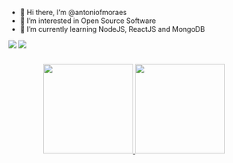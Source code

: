 - 👋 Hi there, I’m @antoniofmoraes
- 👀 I’m interested in Open Source Software
- 🌱 I’m currently learning NodeJS, ReactJS and MongoDB



<div> 
  <a href="https://www.linkedin.com/in/antonio-moraes-78a033151/" target="_blank"><img src="https://img.shields.io/badge/-LinkedIn-%230077B5?style=for-the-badge&logo=linkedin&logoColor=white" target="_blank"></a>
  <a href = "mailto:anotonio.f.f.moraes@gmail.com"><img src="https://img.shields.io/badge/Gmail-EA4335?style=for-the-badge&logo=gmail&logoColor=white" target="_blank"></a>
</div>

##

<div align="center">
  <a href="https://github.com/antoniofmoraes">
  <img height="180em" src="https://github-readme-stats.vercel.app/api?username=antoniofmoraes&show_icons=true&theme=gruvbox&include_all_commits=true&count_private=true"/>
  <img height="180em" src="https://github-readme-stats.vercel.app/api/top-langs/?username=antoniofmoraes&layout=compact&langs_count=7&theme=gruvbox"/>
</div>
